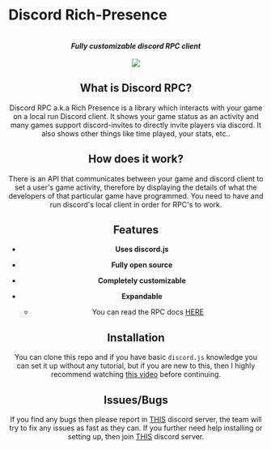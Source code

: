 # Discord Rich-Presence

<div align="center">

  <br>
  <strong><i>Fully customizable discord RPC client</i></strong>
  <br>
  <br>
<a href="#">
    <img src="https://cdn.discordapp.com/attachments/768901566471208960/881745774180966420/Screenshot_2021-06-07_132706.png">
  </a>
<br>

## What is Discord RPC?

Discord RPC a.k.a Rich Presence is a library which interacts with your game on a local run Discord client. It shows your game status as an activity and many games support discord-invites to directly invite players via discord. It also shows other things like time played, your stats, etc..

## How does it work?

There is an API that communicates between your game and discord client to set a user's game activity, therefore by displaying the details of what the developers of that particular game have programmed. You need to have and run discord's local client in order for RPC's to work.

## Features

* **Uses discord.js**

* **Fully open source**
 
* **Completely customizable**
 
* **Expandable**
  * You can read the RPC docs [HERE](https://discord.com/developers/docs/topics/rpc)

## Installation

You can clone this repo and if you have basic `discord.js` knowledge you can set it up without any tutorial, but if you are new to this, then I highly recommend watching [this video](https://www.youtube.com/watch?v=cH1HcjTOg6A&t=3s) before continuing.

## Issues/Bugs

If you find any bugs then please report in [THIS](https://discord.gg/XNRrV6MzNq) discord server, the team will try to fix any issues as fast as they can. If you further need help installing or setting up, then join [THIS](https://discord.gg/XNRrV6MzNq) discord server.